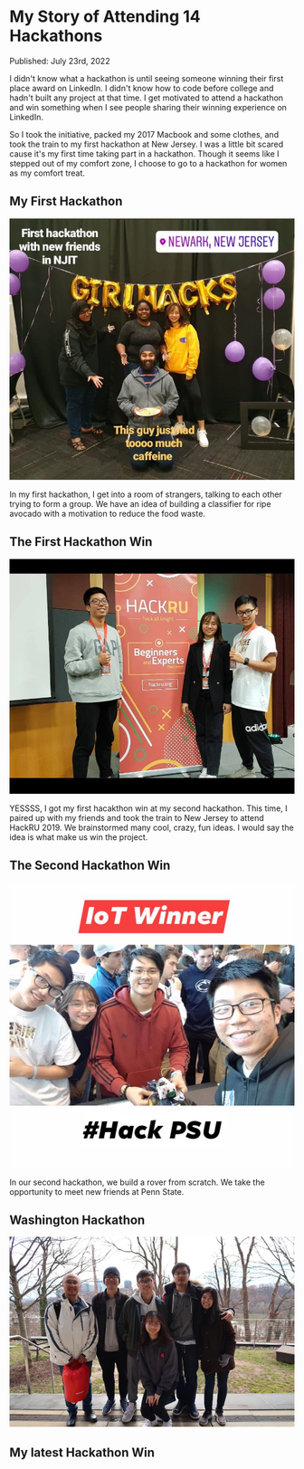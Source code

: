 # My Story of Attending 14 Hackathons
Published: July 23rd, 2022

I didn't know what a hackathon is until seeing someone winning their first place award on LinkedIn. I didn't know how to code before college and hadn't built any project at that time. I get motivated to attend a hackathon and win something when I see people sharing their winning experience on LinkedIn. 

So I took the initiative, packed my 2017 Macbook and some clothes, and took the train to my first hackathon at New Jersey. I was a little bit scared cause it's my first time taking part in a hackathon. Though it seems like I stepped out of my comfort zone, I choose to go to a hackathon for women as my comfort treat. 

## My First Hackathon
![My First Hackathon](https://github.com/AriNguyen/aringuyen.github.io/blob/master/src/assets/blogs/blog1/njit.jpg?raw=true)

In my first hackathon, I get into a room of strangers, talking to each other trying to form a group. We have an idea of building a classifier for ripe avocado with a motivation to reduce the food waste. 

## The First Hackathon Win
![The First Hackathon Win](https://github.com/AriNguyen/aringuyen.github.io/blob/master/src/assets/blogs/blog1/hackru.jpg?raw=true)

YESSSS, I got my first hacakthon win at my second hackathon. This time, I paired up with my friends and took the train to New Jersey to attend HackRU 2019. We brainstormed many cool, crazy, fun ideas. I would say the idea is what make us win the project.

## The Second Hackathon Win
![The Second Hackathon Winn](https://github.com/AriNguyen/aringuyen.github.io/blob/master/src/assets/blogs/blog1/hackpsu.jpg?raw=true)

In our second hackathon, we build a rover from scratch. We take the opportunity to meet new friends at Penn State. 

## Washington Hackathon
![Washington Hackathon](https://github.com/AriNguyen/aringuyen.github.io/blob/master/src/assets/blogs/blog1/hoyahacks.jpg?raw=true)

## My latest Hackathon Win
![]()




